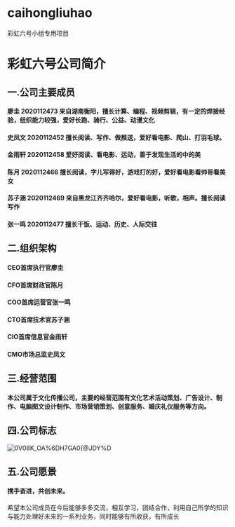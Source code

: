 # caihongliuhao
彩虹六号小组专用项目
# 彩虹六号公司简介
## 一.公司主要成员
#### 廖圭	 	2020112473	来自湖南衡阳，擅长计算、编程、视频剪辑，有一定的焊接经验，组织能力较强，爱好长跑、骑行、公益、动漫文化
#### 史凤文	 	2020112452	擅长阅读、写作、做推送，爱好看电影、爬山、打羽毛球。
#### 金雨轩	 	2020112458	爱好阅读、看电影、运动，善于发现生活的中的美
#### 陈月	 	2020112466	擅长阅读，字儿写得好，游戏打的好，爱好看电影看帅哥看美女
#### 苏子涵	 	2020112469	来自黑龙江齐齐哈尔，爱好看电影，听歌，相声。擅长阅读写作
#### 张一鸣	 	2020112477	擅长干饭、运动、历史、人际交往
## 二.组织架构
#### CEO首席执行官廖圭
#### CFO首席财政官陈月
#### COO首席运营官张一鸣
#### CTO首席技术官苏子涵
#### CIO首席信息官金雨轩
#### CMO市场总监史凤文
## 三.经营范围
#### 本公司属于文化传播公司，主要的经营范围有文化艺术活动策划、广告设计、制作、电脑图文设计制作、市场营销策划、创意服务、婚庆礼仪服务等方向。


## 四.公司标志
![0V08K_OA%6DH7GA0{@JDY%D](https://user-images.githubusercontent.com/80244011/111073057-2a47f400-8518-11eb-9112-cef077a2ca4c.png)

## 五.公司愿景
#### 携手奋进，共创未来。
希望本公司成员在今后能够多多交流，相互学习，团结合作，利用自己所学的知识与能力处理好未来的一系列业务，同时能够有所收获，有所成长
